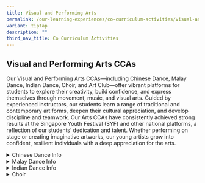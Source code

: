 ```yaml
---
title: Visual and Performing Arts
permalink: /our-learning-experiences/co-curriculum-activities/visual-and-performing-arts/
variant: tiptap
description: ""
third_nav_title: Co Curriculum Activities
---
```

<h2><strong>Visual and Performing Arts CCAs</strong></h2>
<p>Our Visual and Performing Arts CCAs—including Chinese Dance, Malay Dance,
Indian Dance, Choir, and Art Club—offer vibrant platforms for students
to explore their creativity, build confidence, and express themselves through
movement, music, and visual arts. Guided by experienced instructors, our
students learn a range of traditional and contemporary art forms, deepen
their cultural appreciation, and develop discipline and teamwork. Our Arts
CCAs have consistently achieved strong results at the Singapore Youth Festival
(SYF) and other national platforms, a reflection of our students’ dedication
and talent. Whether performing on stage or creating imaginative artworks,
our young artists grow into confident, resilient individuals with a deep
appreciation for the arts.</p>
<p></p>
<div data-type="detailGroup" class="isomer-accordion-group isomer-accordion isomer-accordion-white">
<details class="isomer-details">
<summary>Chinese Dance Info</summary>
<div data-type="detailsContent" class="isomer-details-content">
<p></p>
<div class="isomer-image-wrapper">
<img style="width: 20%;" height="auto" width="100%" alt="" src="/images/zps official school crest.jpg">
</div>
<p></p>
<p><strong>Teachers-In-Charge</strong>
<br>Mdm Kwek Wei Ting (Main - Thursdays)
<br>Ms Fiona Lim &amp; Mrs Serene Chew (Tuesdays)</p>
<p></p>
<p><strong>Main Contact</strong>:<a href="mailto:kwek_wei_ting@moe.edu.sg" rel="noopener noreferrer nofollow" target="_blank"><u>kwek_wei_ting@moe.edu.sg</u></a>
</p>
<p></p>
<p><strong>CCA Schedule</strong>
<br>Tuesday
<br>2.00pm – 4.00pm
<br>Thursday
<br>3.30pm – 5.30pm</p>
</div>
</details>
</div>
<div data-type="detailGroup" class="isomer-accordion-group isomer-accordion isomer-accordion-white">
<details class="isomer-details">
<summary>Malay Dance Info</summary>
<div data-type="detailsContent" class="isomer-details-content">
<p></p>
<p><strong>Teachers-In-Charge</strong>
<br>Ms Nurul Hafiqa B Osman (Main - Tuesday &amp; Thursday on a rotation basis)
<br>Ms Leong Shi Ern (Tuesday &amp; Thursday on a rotation basis)</p>
<p></p>
<p><strong>Main Contact</strong>: <a href="mailto:nurul_hafiqa_osman@schools.gov.sg" rel="noopener noreferrer nofollow" target="_blank"><u>nurul_hafiqa_osman@schools.gov.sg</u></a>
</p>
<p></p>
<p><strong>CCA Schedule</strong>
<br>Tuesday
<br>2.00pm – 4.00pm
<br>Thursday
<br>3.30pm – 5.30pm</p>
</div>
</details>
</div>
<div data-type="detailGroup" class="isomer-accordion-group isomer-accordion isomer-accordion-white">
<details class="isomer-details">
<summary>Indian Dance Info</summary>
<div data-type="detailsContent" class="isomer-details-content">
<p></p>
<p><strong>Teachers-In-Charge</strong>
<br>Mdm Suriana B Samat (Main - Tuesdays)
<br>Mrs Michelle Goh (Thursdays)
<br>
<br><strong>Main Contact</strong>: <a href="mailto:suriana_samat@schools.gov.sg" rel="noopener noreferrer nofollow" target="_blank"><u>suriana_samat@schools.gov.sg</u></a>
</p>
<p></p>
<p><strong>CCA Schedule</strong>
<br>Tuesday
<br>2.00pm – 4.00pm
<br>Thursday
<br>3.30pm – 5.30pm</p>
</div>
</details>
</div>
<div data-type="detailGroup" class="isomer-accordion-group isomer-accordion isomer-accordion-white">
<details class="isomer-details">
<summary>Choir</summary>
<div data-type="detailsContent" class="isomer-details-content">
<p></p>
<p><strong>Teachers-In-Charge</strong>
<br>Mdm Feng Yijun (Main - Tuesday &amp; Thursday on a rotation basis)
<br>Ms Amelia Pan (Tuesday &amp; Thursday on a rotation basis)</p>
<p></p>
<p><strong>Main Contact</strong>: <a href="mailto:feng_yijun@schools.gov.sg" rel="noopener noreferrer nofollow" target="_blank"><u>feng_yijun@schools.gov.sg</u></a>
</p>
<p></p>
<p><strong>CCA Schedule</strong>
<br>Tuesday
<br>2.00pm – 4.00pm
<br>Thursday
<br>3.30pm – 5.30pm</p>
</div>
</details>
</div>
<p></p>